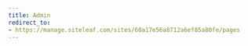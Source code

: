 ```yaml
---
title: Admin
redirect_to:
- https://manage.siteleaf.com/sites/60a17e56a8712a6ef85a80fe/pages
---
```


